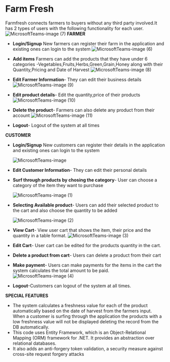 # Farm Fresh
Farmfresh connects farmers to buyers without any third party involved.It has 2 types of users with the following functionality for each user.
  ![MicrosoftTeams-image (7)](https://github.com/Rk1999Jk/FarmFresh/assets/115196734/72a30b0e-04da-44d3-974b-f540be741d5f)
**FARMER**

- **Login/Signup** New farmers can register their farm in the application and existing ones can login to the system
  ![MicrosoftTeams-image (6)](https://github.com/Rk1999Jk/FarmFresh/assets/115196734/9d2c0866-b3d9-45a0-a3ec-f0ad3480e179)
- **Add items** Farmers can add the products that they have under 6 categories -Vegetables,Fruits,Herbs,Green,Grain,Honey along with their Quantity,Pricing and Date of Harvest
  ![MicrosoftTeams-image (8)](https://github.com/Rk1999Jk/FarmFresh/assets/115196734/63d3d6e7-8dd1-4c74-b5df-daa83c88663e)
- **Edit Farmer Information**- They can edit their business details
  ![MicrosoftTeams-image (9)](https://github.com/Rk1999Jk/FarmFresh/assets/115196734/f0f3a279-b8d8-4d08-b781-dc3cb3ee3180)

- **Edit product details**- Edit the quantity,price of their products
  ![MicrosoftTeams-image (10)](https://github.com/Rk1999Jk/FarmFresh/assets/115196734/9063f86c-e44d-4acd-b397-4be701106767)

- **Delete the product**- Farmers can also delete any product from their account
  ![MicrosoftTeams-image (11)](https://github.com/Rk1999Jk/FarmFresh/assets/115196734/e8469a52-4be3-465f-a080-9b321ea512a0)

- **Logout**- Logout of the system at all times
  
**CUSTOMER**
-   **Login/Signup**  New customers can register their details in the application and existing ones can login to the system
  
    ![MicrosoftTeams-image](https://github.com/Rk1999Jk/FarmFresh/assets/115196734/d0a48de5-d3ee-4db5-8f6e-e0b8d21a8020)

-   **Edit Customer Information**- They can edit their personal details
-   **Surf through products by chosing the category**- User can choose a category of the item they want to purchase
  
    ![MicrosoftTeams-image (1)](https://github.com/Rk1999Jk/FarmFresh/assets/115196734/da1b7e5c-2bdd-4c3f-a317-c99a7ea1b1d7)
-   **Selecting Available product**- Users can add their selected product to the cart and also choose the quantity to be added

    ![MicrosoftTeams-image (2)](https://github.com/Rk1999Jk/FarmFresh/assets/115196734/fc4917c2-3806-44db-8660-25db66789e96)
  
-   **View Cart**- View user cart that shows the item, their price and the quantity in a table format.
    ![MicrosoftTeams-image (3)](https://github.com/Rk1999Jk/FarmFresh/assets/115196734/a3682350-81e5-45f0-8a89-c114e05f7830)
-   **Edit Cart**- User cart can be edited for the products quantity in the cart.
-   **Delete a product from cart**- Users can delete a product from their cart
-   **Make payment**- Users can make payments for the items in the cart the system calculates the total amount to be paid.
    ![MicrosoftTeams-image (4)](https://github.com/Rk1999Jk/FarmFresh/assets/115196734/c4b556cd-170f-41ea-96d1-64973e296d9e)
-   **Logout**-Customers can logout of the system at all times.
  
**SPECIAL FEATURES**
- The system calculates a freshness value for each of the product automatically based on the date of harvest from the farmers input. When a customer is surfing through the application the products with a low freshness value will not be displayed deleting the record from the DB automatically.
- This code uses Entity Framework, which is an Object-Relational Mapping (ORM) framework for .NET. It provides an abstraction over relational databases.
- It also adds an anti-forgery token validation, a security measure against cross-site request forgery attacks
  
